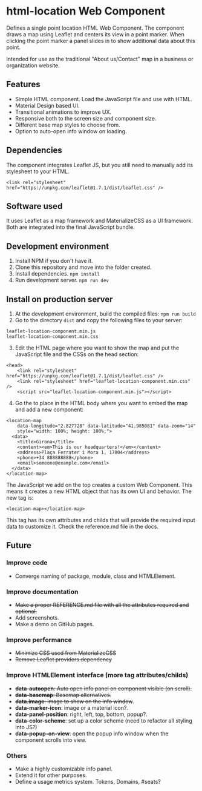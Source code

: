 # html-location Web Component

Defines a single point location HTML Web Component. The component draws a map using Leaflet and centers its view in a point marker. When clicking the point marker a panel slides in to show additional data about this point.

Intended for use as the traditional "About us/Contact" map in a business or organization website.

## Features

- Simple HTML component. Load the JavaScript file and use with HTML.
- Material Design based UI.
- Transitional animations to improve UX.
- Responsive both to the screen size and component size.
- Different base map styles to choose from.
- Option to auto-open info window on loading.

## Dependencies

The component integrates Leaflet JS, but you still need to manually add its stylesheet to your HTML.

`<link rel="stylesheet" href="https://unpkg.com/leaflet@1.7.1/dist/leaflet.css" />`

## Software used

It uses Leaflet as a map framework and MaterializeCSS as a UI framework. Both are integrated into the final JavaScript bundle.

## Development environment

1. Install NPM if you don't have it.
2. Clone this repository and move into the folder created.
3. Install dependencies.
`npm install`
4. Run development server.
`npm run dev`

## Install on production server

1. At the development environment, build the compiled files:
`npm run build`
2. Go to the directory `dist` and copy the following files to your server:
```
leaflet-location-component.min.js
leaflet-location-component.min.css
```
3. Edit the HTML page where you want to show the map and put the JavaScript file and the CSSs on the head section:
```
<head>
    <link rel="stylesheet" href="https://unpkg.com/leaflet@1.7.1/dist/leaflet.css" />
    <link rel="stylesheet" href="leaflet-location-component.min.css" />
    <script src="leaflet-location-component.min.js"></script>
```
4. Go the to place in the HTML body where you want to embed the map and add a new component:

```
<location-map
    data-longitude="2.827728" data-latitude="41.985081" data-zoom="14"
    style="width: 100%; height: 100%;">
  <data>
    <title>Girona</title>
    <content><em>This is our headquarters!</em></content>
    <address>Plaça Ferrater i Mora 1, 17004</address>
    <phone>+34 888888888</phone>
    <email>someone@example.com</email>
  </data>
</location-map>
```

The JavaScript we add on the top creates a custom Web Component. This means it creates a new HTML object that has its own UI and behavior. The new tag is:
```
<location-map></location-map>
```

This tag has its own attributes and childs that will provide the required input data to customize it. Check the reference.md file in the docs.

## Future

### Improve code

- Converge naming of package, module, class and HTMLElement.

### Improve documentation

- ~~Make a proper REFERENCE.md file with all the attributes required and optional.~~
- Add screenshots.
- Make a demo on GitHub pages.

### Improve performance

- ~~Minimize CSS used from MaterializeCSS~~
- ~~Remove Leaflet providers dependency~~

### Improve HTMLElement interface (more tag attributes/childs)

- ~~**data-autoopen**: Auto open info panel on component visible (on scroll).~~
- ~~**data-basemap**: Basemap alternatives.~~
- ~~**data.image**: image to show on the info window~~.
- **data-marker-icon**: image or a material icon?.
- **data-panel-position**: right, left, top, bottom, popup?.
- **data-color-scheme**: set up a color scheme (need to refactor all styling into JS?)
- **data-popup-on-view**: open the popup info window when the component scrolls into view.

### Others

- Make a highly customizable info panel.
- Extend it for other purposes.
- Define a usage metrics system. Tokens, Domains, #seats?
